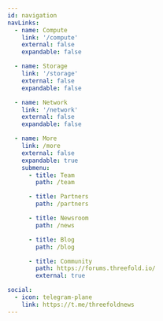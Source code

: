 ```yaml
---
id: navigation
navLinks:
  - name: Compute
    link: '/compute'
    external: false
    expandable: false

  - name: Storage
    link: '/storage'
    external: false
    expandable: false

  - name: Network
    link: '/network'
    external: false
    expandable: false

  - name: More
    link: /more
    external: false
    expandable: true
    submenu:
      - title: Team
        path: /team

      - title: Partners
        path: /partners

      - title: Newsroom
        path: /news

      - title: Blog
        path: /blog

      - title: Community
        path: https://forums.threefold.io/
        external: true

social:
  - icon: telegram-plane
    link: https://t.me/threefoldnews
---
```


